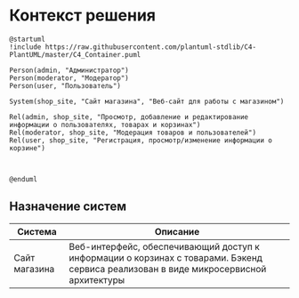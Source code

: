 # Контекст решения
<!-- Окружение системы (роли, участники, внешние системы) и связи системы с ним. Диаграмма контекста C4 и текстовое описание. 
-->
```plantuml
@startuml
!include https://raw.githubusercontent.com/plantuml-stdlib/C4-PlantUML/master/C4_Container.puml

Person(admin, "Администратор")
Person(moderator, "Модератор")
Person(user, "Пользователь")

System(shop_site, "Сайт магазина", "Веб-сайт для работы с магазином")

Rel(admin, shop_site, "Просмотр, добавление и редактирование информации о пользователях, товарах и корзинах")
Rel(moderator, shop_site, "Модерация товаров и пользователей")
Rel(user, shop_site, "Регистрация, просмотр/изменение информации о корзине")



@enduml
```
## Назначение систем
|Система| Описание|
|-------|---------|
| Сайт магазина | Веб-интерфейс, обеспечивающий доступ к информации о корзинах с товарами. Бэкенд сервиса реализован в виде микросервисной архитектуры |

